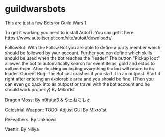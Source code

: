 # guildwarsbots
This are just a few Bots for Guild Wars 1.

To get it working you need to install AutoIT.
You can get it here:
https://www.autoitscript.com/site/autoit/downloads/

FollowBot:
With the Follow Bot you are able to define a party member which should be followed by your account.
Further you can define which skills should be used when the bot reaches the "leader"
The button "Pickup loot" allowes the bot to automatically search for event items, gold and ectos to collect them. After finishing collecting everything the bot will return to its leader.
Current Bug: The Bot just crashes if you start it in an outpost. Start it right after entering an explorable area and you should be fine. (Then you can even go back into an outpost or travel with the bot account and he should work properly)
By Mikro1st

Dragon Moss:
By n0futur3 & やェねちもオ

Celestrial Weapon:
TODO: Adjust GUI
By Mikro1st

ReFeathers:
By Unknown

Vaettir:
By Niliya
